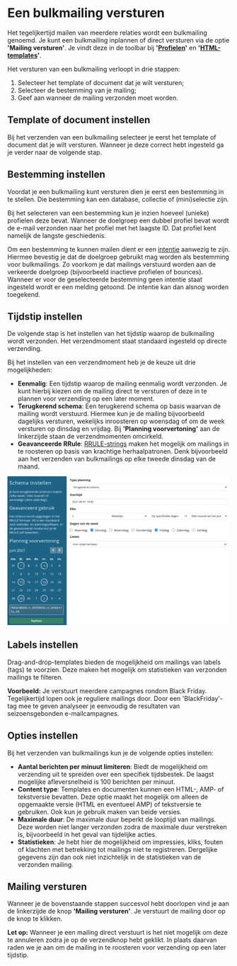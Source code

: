 # Een bulkmailing versturen
Het tegelijkertijd mailen van meerdere relaties wordt een bulkmailing genoemd. Je kunt een bulkmailing inplannen of direct versturen via de optie **'Mailing versturen'**. Je vindt deze in de toolbar bij **'[Profielen](https://ms.copernica.com/#/profiles)'** en **'[HTML-templates](https://ms.copernica.com/#/design)'**.

Het versturen van een bulkmailing verloopt in drie stappen: 

1. Selecteer het template of document dat je wilt versturen;
2. Selecteer de bestemming van je mailing; 
3. Geef aan wanneer de mailing verzonden moet worden.

## Template of document instellen

Bij het verzenden van een bulkmailing selecteer je eerst het template of document dat je wilt versturen. Wanneer je deze correct hebt ingesteld ga je verder naar de volgende stap.

## Bestemming instellen
Voordat je een bulkmailing kunt versturen dien je eerst een bestemming in te stellen. Die bestemming kan een database, collectie of (mini)selectie zijn. 

Bij het selecteren van een bestemming kun je inzien hoeveel (unieke) profielen deze bevat. Wanneer de doelgroep een dubbel profiel bevat wordt de e-mail verzonden naar het profiel met het laagste ID. Dat profiel kent namelijk de langste geschiedenis.

Om een bestemming te kunnen mailen dient er een [intentie](./database-intentions) aanwezig te zijn. Hiermee bevestig je dat de doelgroep gebruikt mag worden als bestemming voor bulkmailings. Zo voorkom je dat mailings verstuurd worden aan de verkeerde doelgroep (bijvoorbeeld inactieve profielen of bounces). Wanneer er voor de geselecteerde bestemming geen intentie staat ingesteld wordt er een melding getoond. De intentie kan dan alsnog worden toegekend.

## Tijdstip instellen
De volgende stap is het instellen van het tijdstip waarop de bulkmailing wordt verzonden. Het verzendmoment staat standaard ingesteld op directe verzending.

Bij het instellen van een verzendmoment heb je de keuze uit drie mogelijkheden:

* **Eenmalig**: Een tijdstip waarop de mailing eenmalig wordt verzonden. Je kunt hierbij kiezen om de mailing direct te versturen of deze in te plannen voor verzending op een later moment.
* **Terugkerend schema**: Een terugkerend schema op basis waarvan de mailing wordt verstuurd. Hiermee kun je de mailing bijvoorbeeld dagelijks versturen, wekelijks inroosteren op woensdag of om de week versturen op dinsdag en vrijdag. Bij **'Planning voorvertoning'** aan de linkerzijde staan de verzendmomenten omcirkeld.
* **Geavanceerde RRule**: [RRULE-strings](https://www.copernica.com/nl/blog/post/slim-mailings-herhalen-met-rrules) maken het mogelijk om mailings in te roosteren op basis van krachtige herhaalpatronen. Denk bijvoorbeeld aan het verzenden van bulkmailings op elke tweede dinsdag van de maand.  

![Bulkmailing schema](../images/nl/bulkmailing_schema.png)

## Labels instellen
Drag-and-drop-templates bieden de mogelijkheid om mailings van labels (tags) te voorzien. Deze maken het mogelijk om statistieken van verzonden mailings te filteren. 

**Voorbeeld:** Je verstuurt meerdere campagnes rondom Black Friday. Tegelijkertijd lopen ook je reguliere mailings door. Door een 'BlackFriday'-tag mee te geven analyseer je eenvoudig de resultaten van seizoensgebonden e-mailcampagnes.

## Opties instellen
Bij het verzenden van bulkmailings kun je de volgende opties instellen:

* **Aantal berichten per minuut limiteren**: Biedt de mogelijkheid om verzending uit te spreiden over een specifiek tijdsbestek. De laagst mogelijke afleversnelheid is 100 berichten per minuut.  
* **Content type**: Templates en documenten kunnen een HTML-, AMP- of tekstversie bevatten. Deze optie maakt het mogelijk om alleen de opgemaakte versie (HTML en eventueel AMP) of tekstversie te gebruiken. Ook kun je gebruik maken van beide versies.
* **Maximale duur**: De maximale duur beperkt de looptijd van mailings. Deze worden niet langer verzonden zodra de maximale duur verstreken is, bijvoorbeeld in het geval van tijdelijke acties.
* **Statistieken**: Je hebt hier de mogelijkheid om impressies, kliks, fouten of klachten met betrekking tot mailings niet te registreren. Dergelijke gegevens zijn dan ook niet inzichtelijk in de statistieken van de verzonden mailing.

## Mailing versturen

Wanneer je de bovenstaande stappen succesvol hebt doorlopen vind je aan de linkerzijde de knop **'Mailing versturen'**. Je verstuurt de mailing door op de knop te klikken. 

**Let op:** Wanneer je een mailing direct verstuurt is het niet mogelijk om deze te annuleren zodra je op de verzendknop hebt geklikt. In plaats daarvan raden we je aan om de mailing in te roosteren voor verzending op een later tijdstip.
